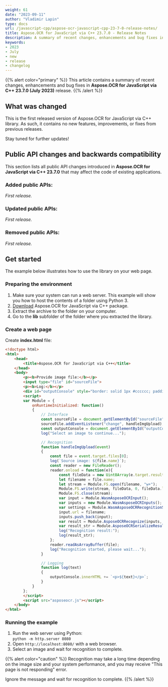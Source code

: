 ```yaml
---
weight: 61
date: "2023-09-11"
author: "Vladimir Lapin"
type: docs
url: /javascript-cpp/aspose-ocr-javascript-cpp-23-7-0-release-notes/
title: Aspose.OCR for JavaScript via C++ 23.7.0 - Release Notes
description: A summary of recent changes, enhancements and bug fixes in Aspose.OCR for JavaScript via C++ 23.7.0 (July 2023) release.
keywords:
- 2023
- July
- new
- release
- changelog
---
```


{{% alert color="primary" %}}
This article contains a summary of recent changes, enhancements and bug fixes in **Aspose.OCR for JavaScript via C++ 23.7.0 (July 2023)** release.
{{% /alert %}}

## What was changed

This is the first released version of Aspose.OCR for JavaScript via C++ library. As such, it contains no new features, improvements, or fixes from previous releases.

Stay tuned for further updates!

## Public API changes and backwards compatibility

This section lists all public API changes introduced in **Aspose.OCR for JavaScript via C++ 23.7.0** that may affect the code of existing applications.

### Added public APIs:

_First release._

### Updated public APIs:

_First release._

### Removed public APIs:

_First release._

## Get started

The example below illustrates how to use the library on your web page.

### Preparing the environment

1. Make sure your system can run a web server. This example will show you how to host the contents of a folder using Python 3.
2. [Download](https://releases.aspose.com/ocr/javascript-cpp/) Aspose.OCR for JavaScript via C++ package.
3. Extract the archive to the folder on your computer.
4. Go to the **lib** subfolder of the folder where you extracted the library.

### Create a web page

Create **index.html** file:

```html
<!doctype html>
<html>
	<head>
		<title>Aspose.OCR for JavaScript via C++</title>
	</head>
	<body>
		<p><b>Provide image file:</b></p>
		<input type="file" id="sourceFile">
		<p><b>Log:</b></p>
		<div id="outputConsole" style="border: solid 1px #cccccc; padding: 10px;"></div>
		<script>
		var Module = {
			onRuntimeInitialized: function()
			{
				// Interface
				const sourceFile = document.getElementById("sourceFile");
				sourceFile.addEventListener("change", handleImgUpload);
				const outputConsole = document.getElementById("outputConsole");
				log("Select an image to continue...");

				// Recognition
				function handleImgUpload(event)
				{
					const file = event.target.files[0];
					log(`Source image: ${file.name}`);
					const reader = new FileReader();
					reader.onload = function(e){
						const fileData = new Uint8Array(e.target.result);
						let filename = file.name;
						let stream = Module.FS.open(filename, "w+");
						Module.FS.write(stream, fileData, 0, fileData.length, 0);
						Module.FS.close(stream);
						var input = Module.WasmAsposeOCRInput();
						var inputs = new Module.WasmAsposeOCRInputs();
						var settings = Module.WasmAsposeOCRRecognitionSettings();
						input.url = filename;
						inputs.push_back(input);
						var result = Module.AsposeOCRRecognize(inputs, settings);
						var result_str = Module.AsposeOCRSerializeResult(result, Module.ExportFormat.text);
						log("Recognition result:");
						log(result_str);
					};
					reader.readAsArrayBuffer(file);
					log("Recognition started, please wait...");
				}

				// Logging
				function log(text)
				{
					outputConsole.innerHTML += `<p>${text}</p>`;
				}
			}
		};
		</script>
		<script src="asposeocr.js"></script>
	</body>
</html>
```

### Running the example

1. Run the web server using Python:  
   `python -m http.server 8080`
2. Open `http://localhost:8080/` with a web browser.
3. Select an image and wait for recognition to complete.

{{% alert color="caution" %}}
Recognition may take a long time depending on the image size and your system performance, and you may receive "This page is not responding" error.

Ignore the message and wait for recognition to complete.
{{% /alert %}}
